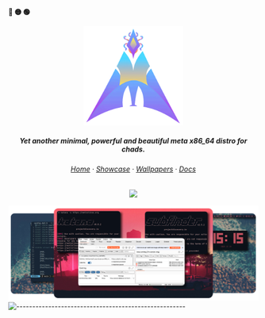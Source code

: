  <p align="left"><b><metis>🔴 🟡 🟢</metis></b></p>
<p align="center">
  <a href="https://metislinux.org"><img src="https://raw.githubusercontent.com/metis-os/.github/main/pix/logo.gif" height="200" width="200" alt="Metis Linux"></a>
<h5 align="center"> Yet another minimal, powerful and beautiful meta x86_64 distro for chads.</h5>
 <p align="center">

<h6 align="center">
  <a href="https://metislinux.org">Home</a>
  ·
  <a href="https://metislinux.org/showcase">Showcase</a>
  ·
  <a href="https://wallpaper.metislinux.org">Wallpapers</a>
  ·
  <a href="https://metislinux.org/docs">Docs</a>
</h6>

<p align="center">
  <img src="https://raw.githubusercontent.com/catppuccin/catppuccin/main/assets/palette/macchiato.png" width="400" />
</p>


![img](https://raw.githubusercontent.com/metis-os/.github/main/pix/Final.png)
![-----------------------------------------------------](https://raw.githubusercontent.com/andreasbm/readme/master/assets/lines/aqua.png)


                              
